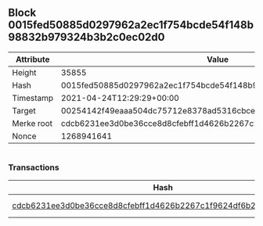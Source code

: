 ## Block 0015fed50885d0297962a2ec1f754bcde54f148b98832b979324b3b2c0ec02d0

Attribute | Value
--- | ---
Height | 35855
Hash | 0015fed50885d0297962a2ec1f754bcde54f148b98832b979324b3b2c0ec02d0
Timestamp | 2021-04-24T12:29:29+00:00
Target | 00254142f49eaaa504dc75712e8378ad5316cbcead634704b3734b6271167cc4
Merke root | cdcb6231ee3d0be36cce8d8cfebff1d4626b2267c1f9624df6b22a6dd02e75da
Nonce | 1268941641

```

```

### Transactions

Hash | Amount
--- | ---
[cdcb6231ee3d0be36cce8d8cfebff1d4626b2267c1f9624df6b22a6dd02e75da](cdcb6231ee3d0be36cce8d8cfebff1d4626b2267c1f9624df6b22a6dd02e75da.md) | 10.00000000 SKEPTI 

